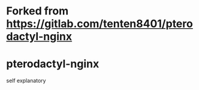 # Forked from https://gitlab.com/tenten8401/pterodactyl-nginx
# pterodactyl-nginx

self explanatory
